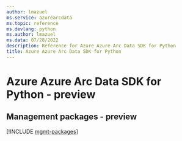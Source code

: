 ```yaml
---
author: lmazuel
ms.service: azurearcdata
ms.topic: reference
ms.devlang: python
ms.author: lmazuel
ms.data: 07/28/2022
description: Reference for Azure Azure Arc Data SDK for Python
title: Azure Azure Arc Data SDK for Python
---
```

# Azure Azure Arc Data SDK for Python - preview

## Management packages - preview
[!INCLUDE [mgmt-packages](azure-arc-data-mgmt-index.md)]